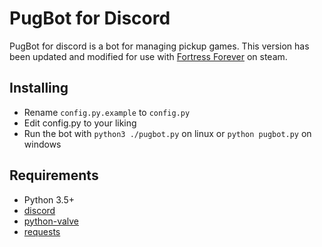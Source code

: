 # PugBot for Discord

PugBot for discord is a bot for managing pickup games. This version has been updated and modified for use with [Fortress Forever](http://www.fortress-forever.com/) on steam.

## Installing

- Rename `config.py.example` to `config.py`
- Edit config.py to your liking
- Run the bot with `python3 ./pugbot.py` on linux or `python pugbot.py` on windows

## Requirements

- Python 3.5+
- [discord](https://github.com/Rapptz/discord.py)
- [python-valve](https://github.com/serverstf/python-valve)
- [requests](https://github.com/requests/requests)
